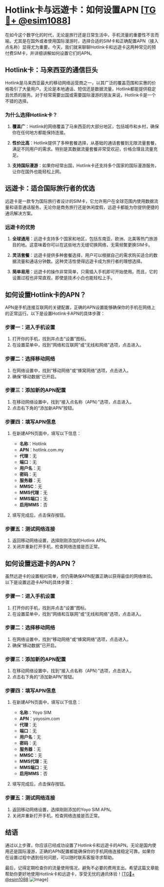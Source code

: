 # Hotlink卡与远遊卡：如何设置APN [[TG💪+ @esim1088](https://t.me/s/esim1088)]

在如今这个数字化的时代，无论是旅行还是日常生活中，手机流量的重要性不言而喻。尤其是在国外或者使用国际漫游时，选择合适的SIM卡和正确配置APN（接入点名称）显得尤为重要。今天，我们就来聊聊Hotlink卡和远遊卡这两种常见的预付费SIM卡，并详细讲解如何设置它们的APN。

## Hotlink卡：马来西亚的通信巨头

Hotlink是马来西亚最大的移动网络运营商之一，以其广泛的覆盖范围和实惠的价格吸引了大量用户。无论是本地通话、短信还是数据流量，Hotlink都能提供稳定且优质的服务。对于经常需要出国或需要国际漫游的朋友来说，Hotlink卡是一个不错的选择。

### 为什么选择Hotlink卡？

1. **覆盖广**：Hotlink的网络覆盖了马来西亚的大部分地区，包括城市和乡村，确保你在任何地方都能保持连接。
   
2. **性价比高**：Hotlink提供了多种套餐选择，从基础的通话套餐到无限流量套餐，满足不同用户的需求。特别是其数据流量套餐非常受欢迎，价格合理且流量充足。

3. **支持国际漫游**：如果你经常出国，Hotlink卡还支持多个国家的国际漫游服务，让你在国外也能轻松上网。

## 远遊卡：适合国际旅行者的优选

远遊卡是一款专为国际旅行者设计的SIM卡，它允许用户在全球范围内使用数据流量和语音通话服务。无论你是商务旅行还是休闲度假，远遊卡都能为你提供便捷的通讯解决方案。

### 远遊卡的优势

1. **全球通用**：远遊卡支持多个国家和地区，包括东南亚、欧洲、北美等热门旅游目的地。这意味着你可以在这些地方无缝切换网络，无需频繁更换SIM卡。

2. **灵活套餐**：远遊卡提供多种套餐选择，用户可以根据自己的需求购买适合的数据流量和通话分钟数。这种灵活性使得远遊卡成为旅行者的理想选择。

3. **简单易用**：远遊卡的操作非常简单，只需插入手机即可开始使用。而且，它的设置过程也非常直观，即使是技术小白也能轻松上手。

## 如何设置Hotlink卡的APN？

APN是手机连接互联网的关键配置，正确的APN设置能够确保你的手机在网络上的正常运行。以下是设置Hotlink卡APN的具体步骤：

### 步骤一：进入手机设置

1. 打开你的手机，找到并点击“设置”图标。
2. 在设置菜单中，找到“网络和互联网”或“无线和网络”选项，点击进入。

### 步骤二：选择移动网络

1. 在网络设置中，找到“移动网络”或“蜂窝网络”选项，点击进入。
2. 确保“移动数据”已开启。

### 步骤三：添加新的APN配置

1. 在移动网络设置中，找到“接入点名称（APN）”选项，点击进入。
2. 点击右下角的“添加新APN”按钮。

### 步骤四：填写APN信息

1. 在新建APN页面中，填写以下信息：
   - **名称**：Hotlink
   - **APN**：hotlink.com.my
   - **代理**：无
   - **端口**：无
   - **用户名**：无
   - **密码**：无
   - **服务器**：无
   - **MMSC**：无
   - **MMS代理**：无
   - **MMS端口**：无
   - **启用MMS**：否

2. 填写完成后，点击保存按钮。

### 步骤五：测试网络连接

1. 返回移动网络设置，选择刚刚添加的Hotlink APN。
2. 关闭并重新打开手机，检查网络连接是否正常。

## 如何设置远遊卡的APN？

虽然远遊卡的设置相对简单，但仍需确保APN配置正确以获得最佳的网络体验。以下是设置远遊卡APN的具体步骤：

### 步骤一：进入手机设置

1. 打开你的手机，找到并点击“设置”图标。
2. 在设置菜单中，找到“网络和互联网”或“无线和网络”选项，点击进入。

### 步骤二：选择移动网络

1. 在网络设置中，找到“移动网络”或“蜂窝网络”选项，点击进入。
2. 确保“移动数据”已开启。

### 步骤三：添加新的APN配置

1. 在移动网络设置中，找到“接入点名称（APN）”选项，点击进入。
2. 点击右下角的“添加新APN”按钮。

### 步骤四：填写APN信息

1. 在新建APN页面中，填写以下信息：
   - **名称**：Yoyo SIM
   - **APN**：yoyosim.com
   - **代理**：无
   - **端口**：无
   - **用户名**：无
   - **密码**：无
   - **服务器**：无
   - **MMSC**：无
   - **MMS代理**：无
   - **MMS端口**：无
   - **启用MMS**：否

2. 填写完成后，点击保存按钮。

### 步骤五：测试网络连接

1. 返回移动网络设置，选择刚刚添加的Yoyo SIM APN。
2. 关闭并重新打开手机，检查网络连接是否正常。

## 结语

通过以上步骤，你应该已经成功设置了Hotlink卡和远遊卡的APN。无论是国内使用还是国际漫游，正确的APN配置都能确保你的手机网络连接稳定可靠。如果你在设置过程中遇到任何问题，可以随时联系客服寻求帮助。

最后，记得定期检查你的流量使用情况，避免不必要的费用支出。希望这篇文章能帮助你更好地使用Hotlink卡和远遊卡，享受无忧的通讯体验！[[TG💪+ @esim1088](https://t.me/s/esim1088) ![Image](https://i.postimg.cc/4NQfJmqS/Snipaste-2025-05-13-00-14-12.png)]